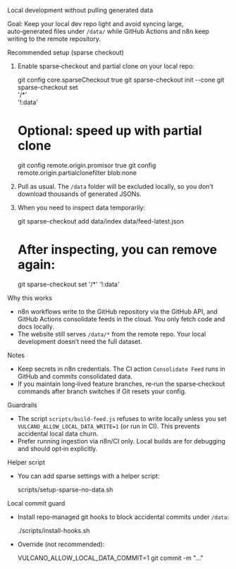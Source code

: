 Local development without pulling generated data

Goal: Keep your local dev repo light and avoid syncing large, auto‑generated files under `/data/` while GitHub Actions and n8n keep writing to the remote repository.

Recommended setup (sparse checkout)

1) Enable sparse‑checkout and partial clone on your local repo:

   git config core.sparseCheckout true
   git sparse-checkout init --cone
   git sparse-checkout set \
     '/*' \
     '!:data'

   # Optional: speed up with partial clone
   git config remote.origin.promisor true
   git config remote.origin.partialclonefilter blob:none

2) Pull as usual. The `/data` folder will be excluded locally, so you don’t download thousands of generated JSONs.

3) When you need to inspect data temporarily:

   git sparse-checkout add data/index data/feed-latest.json

   # After inspecting, you can remove again:
   git sparse-checkout set '/*' '!:data'

Why this works

- n8n workflows write to the GitHub repository via the GitHub API, and GitHub Actions consolidate feeds in the cloud. You only fetch code and docs locally.
- The website still serves `/data/*` from the remote repo. Your local development doesn’t need the full dataset.

Notes

- Keep secrets in n8n credentials. The CI action `Consolidate Feed` runs in GitHub and commits consolidated data.
- If you maintain long‑lived feature branches, re‑run the sparse‑checkout commands after branch switches if Git resets your config.

Guardrails

- The script `scripts/build-feed.js` refuses to write locally unless you set `VULCANO_ALLOW_LOCAL_DATA_WRITE=1` (or run in CI). This prevents accidental local data churn.
- Prefer running ingestion via n8n/CI only. Local builds are for debugging and should opt‑in explicitly.

Helper script

- You can add sparse settings with a helper script:

  scripts/setup-sparse-no-data.sh

Local commit guard

- Install repo‑managed git hooks to block accidental commits under `/data`:

  ./scripts/install-hooks.sh

- Override (not recommended):

  VULCANO_ALLOW_LOCAL_DATA_COMMIT=1 git commit -m "..."

